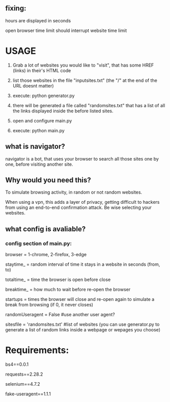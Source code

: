 
## fixing: 

hours are displayed in seconds

open browser time limit should interrupt website time limit 

# USAGE

1) Grab a lot of websites you would like to "visit", that has some HREF (links) in their's HTML code

2) list those websites in the file "inputsites.txt" (the "/" at the end of the URL doesnt matter)

3) execute: python generator.py

4) there will be generated a file called "randomsites.txt" that has a list of all the links displayed inside the before listed sites.

5) open and configure main.py

6) execute: python main.py

## what is navigator?
navigator is a bot, that uses your browser to search all those sites one by one, before visiting another site.

## Why would you need this?

To simulate browsing activity, in random or not random websites.

When using a vpn, this adds a layer of privacy, getting difficult to hackers from using an end-to-end confirmation attack. Be wise selecting your websites.

## what config is avaliable?

### config section of main.py:

browser = 1-chrome, 2-firefox, 3-edge

staytime_ = random interval of time it stays in a website in seconds (from, to) 

totaltime_ = time the browser is open before close

breaktime_ = how much to wait before re-open the browser

startups = times the browser will close and re-open again to simulate a break from browsing (if 0, it never closes)

randomUseragent = False #use another user agent?

sitesfile = 'randomsites.txt' #list of websites (you can use generator.py to generate a list of random links inside a webpage or wepages you choose)


# Requirements: 

bs4==0.0.1

requests==2.28.2

selenium==4.7.2

fake-useragent==1.1.1

